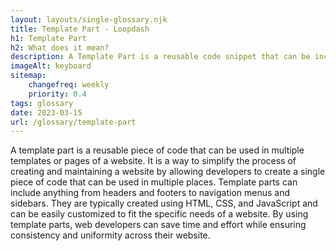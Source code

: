 ```yaml
--- 
layout: layouts/single-glossary.njk
title: Template Part - Loopdash
h1: Template Part
h2: What does it mean?
description: A Template Part is a reusable code snippet that can be included in multiple templates to display consistent content across a WordPress website.
imageAlt: keyboard
sitemap:
	changefreq: weekly
	priority: 0.4
tags: glossary
date: 2023-03-15
url: /glossary/template-part
---
```


A template part is a reusable piece of code that can be used in multiple templates or pages of a website. It is a way to simplify the process of creating and maintaining a website by allowing developers to create a single piece of code that can be used in multiple places. Template parts can include anything from headers and footers to navigation menus and sidebars. They are typically created using HTML, CSS, and JavaScript and can be easily customized to fit the specific needs of a website. By using template parts, web developers can save time and effort while ensuring consistency and uniformity across their website.

